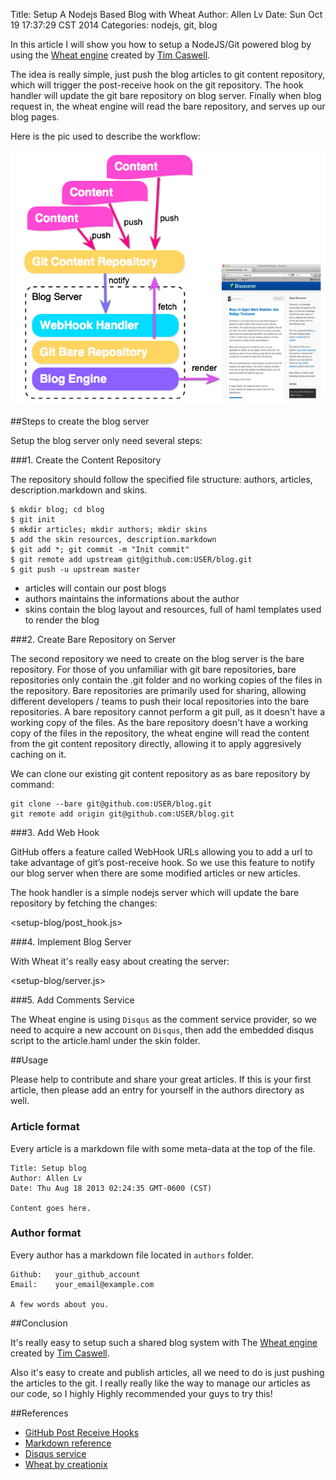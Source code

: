 Title: Setup A Nodejs Based Blog with Wheat
Author: Allen Lv
Date: Sun Oct 19 17:37:29 CST 2014
Categories: nodejs, git, blog

In this article I will show you how to setup a NodeJS/Git powered blog by using the <a href="https://github.com/creationix/wheat/" target="_blank">Wheat engine</a> created by [Tim Caswell](https://twitter.com/creationix).

The idea is really simple, just push the blog articles to git content repository, which will trigger the post-receive hook on the git repository. The hook handler will update the git bare repository on blog server. Finally when blog request in, the wheat engine will read the bare repository, and serves up our blog pages.

Here is the pic used to describe the workflow:

![areas](./setup-blog/blog.png)


##Steps to create the blog server

Setup the blog server only need several steps:

###1. Create the Content Repository

The repository should follow the specified file structure: authors, articles, description.markdown and skins.

	$ mkdir blog; cd blog
	$ git init
	$ mkdir articles; mkdir authors; mkdir skins
	$ add the skin resources, description.markdown
	$ git add *; git commit -m "Init commit"
	$ git remote add upstream git@github.com:USER/blog.git
	$ git push -u upstream master

 - articles will contain our post blogs
 - authors maintains the informations about the author
 - skins contain the blog layout and resources, full of haml templates used to render the blog


###2. Create Bare Repository on Server

The second repository we need to create on the blog server is the bare repository. For those of you unfamiliar with git bare repositories, bare repositories only contain the .git folder and no working copies of the files in the repository. Bare repositories are primarily used for sharing, allowing different developers / teams to push their local repositories into the bare repositories. A bare repository cannot perform a git pull, as it doesn't have a working copy of the files. As the bare repository doesn't have a working copy of the files in the repository, the wheat engine will read the content from the git content repository directly, allowing it to apply aggresively caching on it.

We can clone our existing git content repository as as bare repository by command:

	git clone --bare git@github.com:USER/blog.git
    git remote add origin git@github.com:USER/blog.git

###3. Add Web Hook

GitHub offers a feature called WebHook URLs allowing you to add a url to take advantage of git’s post-receive hook. So we use this feature to notify our blog server when there are some modified articles or new articles.

The hook handler is a simple nodejs server which will update the bare repository by fetching the changes:

<setup-blog/post_hook.js>

###4. Implement Blog Server

With Wheat it's really easy about creating the server:

<setup-blog/server.js>

###5. Add Comments Service

The Wheat engine is using `Disqus` as the comment service provider, so we need to acquire a new account on `Disqus`, then add the embedded disqus script to the article.haml under the skin folder.

##Usage

Please help to contribute and share your great articles.  If this is your first article, then please add an entry for yourself in the authors directory as well.

### Article format
Every article is a markdown file with some meta-data at the top of the file.

    Title: Setup blog
    Author: Allen Lv
    Date: Thu Aug 18 2013 02:24:35 GMT-0600 (CST)

    Content goes here.

### Author format

Every author has a markdown file located in `authors` folder.

    Github:   your_github_account
    Email:    your_email@example.com

    A few words about you.

##Conclusion

It's really easy to setup such a shared blog system with The <a href="https://github.com/creationix/wheat/" target="_blank">Wheat engine</a> created by [Tim Caswell](https://twitter.com/creationix).

Also it's easy to create and publish articles, all we need to do is just pushing the articles to the git. I really really like the way to manage our articles as our code, so I highly Highly recommended your guys to try this!

##References

- [GitHub Post Receive Hooks](https://help.github.com/articles/post-receive-hooks)
- [Markdown reference](http://daringfireball.net/projects/markdown/basics)
- [Disqus service](http://disqus.com/)
- [Wheat by creationix](https://github.com/creationix/wheat)
